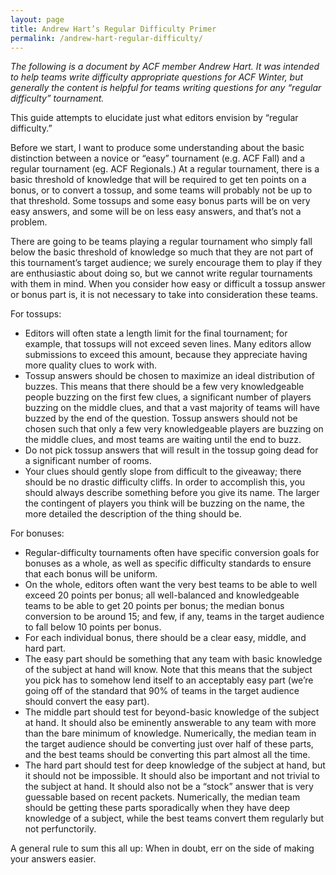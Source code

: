 ```yaml
---
layout: page
title: Andrew Hart’s Regular Difficulty Primer
permalink: /andrew-hart-regular-difficulty/
---
```

*The following is a document by ACF member Andrew Hart. It was  intended to help teams write difficulty appropriate questions for ACF Winter, but generally the content is helpful for teams writing questions for any “regular difficulty” tournament.*

This guide attempts to elucidate just what editors envision by “regular difficulty.”

Before we start, I want to produce some understanding about the basic distinction between a novice or “easy” tournament (e.g. ACF Fall) and a regular tournament (eg. ACF Regionals.) At a regular tournament, there is a basic threshold of knowledge that will be required to get ten points on a bonus, or to convert a tossup, and some teams will probably not be up to that threshold. Some tossups and some easy bonus parts will be on very easy answers, and some will be on less easy answers, and that’s not a problem.

There are going to be teams playing a regular tournament who simply fall below the basic threshold of knowledge so much that they are not part of this tournament’s target audience; we surely encourage them to play if they are enthusiastic about doing so, but we cannot write regular tournaments with them in mind. When you consider how easy or difficult a tossup answer or bonus part is, it is not necessary to take into consideration these teams.

For tossups:

- Editors will often state a length limit for the final tournament; for example, that tossups will not exceed seven lines. Many editors allow submissions to exceed this amount, because they appreciate having more quality clues to work with.
- Tossup answers should be chosen to maximize an ideal distribution of buzzes. This means that there should be a few very knowledgeable people buzzing on the first few clues, a significant number of players buzzing on the middle clues, and that a vast majority of teams will have buzzed by the end of the question. Tossup answers should not be chosen such that only a few very knowledgeable players are buzzing on the middle clues, and most teams are waiting until the end to buzz.
- Do not pick tossup answers that will result in the tossup going dead for a significant number of rooms.
- Your clues should gently slope from difficult to the giveaway; there should be no drastic difficulty cliffs. In order to accomplish this, you should always describe something before you give its name. The larger the contingent of players you think will be buzzing on the name, the more detailed the description of the thing should be.

For bonuses:

- Regular-difficulty tournaments often have specific conversion goals for bonuses as a whole, as well as specific difficulty standards to ensure that each bonus will be uniform.
- On the whole, editors often want the very best teams to be able to well exceed 20 points per bonus; all well-balanced and knowledgeable teams to be able to get 20 points per bonus; the median bonus conversion to be around 15; and few, if any, teams in the target audience to fall below 10 points per bonus.
- For each individual bonus, there should be a clear easy, middle, and hard part.
- The easy part should be something that any team with basic knowledge of the subject at hand will know. Note that this means that the subject you pick has to somehow lend itself to an acceptably easy part (we’re going off of the standard that 90% of teams in the target audience should convert the easy part).
- The middle part should test for beyond-basic knowledge of the subject at hand. It should also be eminently answerable to any team with more than the bare minimum of knowledge. Numerically, the median team in the target audience should be converting just over half of these parts, and the best teams should be converting this part almost all the time.
- The hard part should test for deep knowledge of the subject at hand, but it should not be impossible. It should also be important and not trivial to the subject at hand. It should also not be a “stock” answer that is very guessable based on recent packets. Numerically, the median team should be getting these parts sporadically when they have deep knowledge of a subject, while the best teams convert them regularly but not perfunctorily.

A general rule to sum this all up: When in doubt, err on the side of making your answers easier.